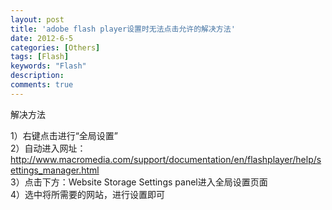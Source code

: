 ```yaml
---
layout: post
title: 'adobe flash player设置时无法点击允许的解决方法'
date: 2012-6-5
categories: [Others]
tags: [Flash]
keywords: "Flash"
description: 
comments: true
---
```

解决方法

1）右键点击进行“全局设置”    
2）自动进入网址：<http://www.macromedia.com/support/documentation/en/flashplayer/help/settings_manager.html>    
3）点击下方：Website Storage Settings panel进入全局设置页面    
4）选中将所需要的网站，进行设置即可    
